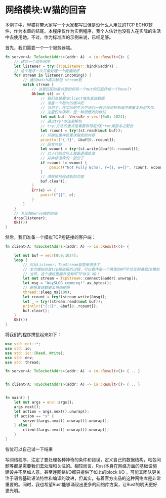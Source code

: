 # 网络模块:W猫的回音

本例子中，W猫将带大家写一个大家都写过但是没什么人用过的TCP ECHO软件，作为本章的结尾。本程序仅作为实例程序，我个人估计也没有人在实际的生活中去使用她。不过，作为标准库的示例来说，已经足够。

首先，我们需要一个一个服务器端。

```rust
fn server<A: ToSocketAddrs>(addr: A) -> io::Result<()> {
    // 建立一个监听程序
    let listener = try!(TcpListener::bind(&addr)) ;
    // 这个程序一次只需处理一个链接就好
    for stream in listener.incoming() {
        // 通过match再次解包 stream到
        match stream {
            // 这里匹配的重点是如何将一个mut的匹配传给一个Result
            Ok(mut st) => {
                // 我们总是要求client端先发送数据
                // 准备一个超大的缓冲区
                // 当然了，在实际的生活中我们一般会采用环形缓冲来重复利用内存。
                // 这里仅作演示，是一种很低效的做法
                let mut buf: Vec<u8> = vec![0u8; 1024];
                // 通过try!方法来解包
                // try!方法的重点是需要有特定的Error类型与之配合
                let rcount = try!(st.read(&mut buf));
                // 只输出缓冲区里读取到的内容
                println!("{:?}", &buf[0..rcount]);
                // 回写内容
                let wcount = try!(st.write(&buf[0..rcount]));
                // 以下代码实际上算是逻辑处理
                // 并非标准库的一部分了
                if rcount != wcount {
                    panic!("Not Fully Echo!, r={}, w={}", rcount, wcount);
                }
                // 清除掉已经读到的内容
                buf.clear();
            }
            Err(e) => {
                panic!("{}", e);
            }
        }
    }
    // 关闭掉Serve端的链接
    drop(listener);
    Ok(())
}

```


然后，我们准备一个模拟TCP短链接的客户端：

```rust
fn client<A: ToSocketAddrs>(addr: A) -> io::Result<()> {

    let mut buf = vec![0u8;1024];
    loop {
        // 对比Listener，TcpStream就简单很多了
        // 本次模拟的是tcp短链接的过程，可以看作是一个典型的HTTP交互的基础IO模拟
        // 当然，这个通讯里面并没有HTTP协议 XD！
        let mut stream = TcpStream::connect(&addr).unwrap();
        let msg = "WaySLOG comming!".as_bytes();
        // 避免发送数据太快而刷屏
        thread::sleep_ms(100);
        let rcount = try!(stream.write(&msg));
        let _ = try!(stream.read(&mut buf));
        println!("{:?}", &buf[0..rcount]);
        buf.clear();
    }
    Ok(())
}

```

将我们的程序拼接起来如下：

```rust
use std::net::*;
use std::io;
use std::io::{Read, Write};
use std::env;
use std::thread;

fn server<A: ToSocketAddrs>(addr: A) -> io::Result<()> { .. }


fn client<A: ToSocketAddrs>(addr: A) -> io::Result<()> { .. }


fn main() {
    let mut args = env::args();
    args.next();
    let action = args.next().unwrap();
    if action == "s" {
        server(&args.next().unwrap()).unwrap();
    } else {
        client(&args.next().unwrap()).unwrap();
    }
}

```

各位可以自己试一下结果


写网络程序，注定了要处理各种神奇的条件和错误，定义自己的数据结构，粘包问题等都是需要我们去处理和关注的。相较而言，Rust本身在网络方面的基础设施建设并不尽如人意，甚至连网络I/O都只提供了如上的block I/O 。可能其团队更关注于语言基础语法特性和编译的改进，但其实，有着官方出品的这种网络库是非常重要的。同时，我也希望Rust能够涌现出更多的网络库方案，让Rust的明天更好更光明。

